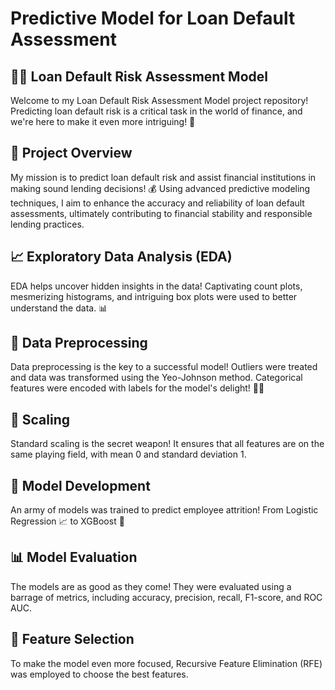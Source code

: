# Predictive Model for Loan Default Assessment

## 🕵️‍♂️ Loan Default Risk Assessment Model  
Welcome to my Loan Default Risk Assessment Model project repository! Predicting loan default risk is a critical task in the world of finance, and we're here to make it even more intriguing! 🤩

## 📢 Project Overview
My mission is to predict loan default risk and assist financial institutions in making sound lending decisions! 💰 Using advanced predictive modeling techniques, I aim to enhance the accuracy and reliability of loan default assessments, ultimately contributing to financial stability and responsible lending practices.

## 📈 Exploratory Data Analysis (EDA)
EDA helps uncover hidden insights in the data! Captivating count plots, mesmerizing histograms, and intriguing box plots were used to better understand the data. 📊

## 🧹 Data Preprocessing
Data preprocessing is the key to a successful model! Outliers were treated and data was transformed using the Yeo-Johnson method. Categorical features were encoded with labels for the model's delight! 🧙‍♂️

## 📏 Scaling
Standard scaling is the secret weapon! It ensures that all features are on the same playing field, with mean 0 and standard deviation 1.

## 🤖 Model Development
An army of models was trained to predict employee attrition! From Logistic Regression 📈 to XGBoost 🚀

## 📊 Model Evaluation
The models are as good as they come! They were evaluated using a barrage of metrics, including accuracy, precision, recall, F1-score, and ROC AUC.

## 🎯 Feature Selection
To make the model even more focused, Recursive Feature Elimination (RFE) was employed to choose the best features.
